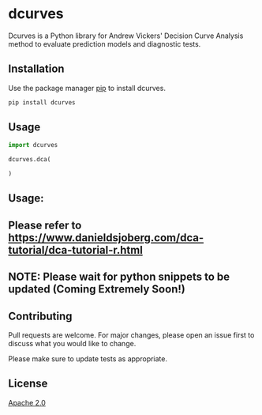 # dcurves

Dcurves is a Python library for Andrew Vickers' Decision Curve Analysis method to evaluate prediction models and diagnostic tests. 


## Installation

Use the package manager [pip](https://pip.pypa.io/en/stable/) to install dcurves.

```bash
pip install dcurves
```
## Usage

```python
import dcurves

dcurves.dca(

)
```
## Usage: 
## Please refer to https://www.danieldsjoberg.com/dca-tutorial/dca-tutorial-r.html
## NOTE: Please wait for python snippets to be updated (Coming Extremely Soon!)

## Contributing
Pull requests are welcome. For major changes, please open an issue first to discuss what you would like to change.

Please make sure to update tests as appropriate.

## License
[Apache 2.0]([https://choosealicense.com/licenses/apache-2.0/])
